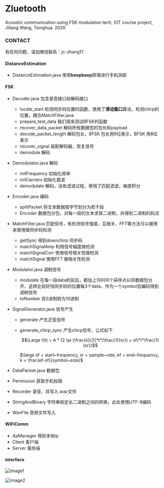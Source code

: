 # Zluetooth
Acoustic communication using FSK modulation tech, IOT course project, Jiliang Wang, Tsinghua. 2020

### CONTACT
有任何问题，请加微信联系：jc-zhang17


#### DistanceEstimation

- DistanceEstimation.java 使用**beepbeep**原理进行手机测距

#### FSK

- Decoder.java  包含录音接口和解码接口

  - locate_start 检测同步码位置的函数，使用了**滑动窗口**算法，检测chirp的位置，耦合MatchFilter.java
  - prepare_test_data 我们用来测试BFSK的函数
  - recover_data_packet 解码所有数据包的包长和payload
  - decode_packet_length 解码包长，8FSK 包长用9位表示，BFSK 用8位表示
  - recover_signal 装配解码器，恢复信号
  - demodule 解码

- Demodulator.java 解码

  - initFrequency 初始化频率
  - initCarriers 初始化载波
  - demodulate 解码，没有滤波过程，使用了匹配滤波，梯度积分

- Encoder.java 编码

  - splitPacket 将文本数据按字节划分为若干段
  - Encoder 数据包分包，对每一段的文本求其二进制，并得到二进制的码流

- MatchFilter.java 匹配信号，有检测信号强度，互相关，FFT等方法可以被用来使用做同步码检测

  - getSync 得到downchirp 同步码
  - matchSignalAmp 利用信号幅度做检测
  - matchSignalCorr 使用信号相关性做检测
  - matchSignal 使用FFT 做相关性检测

- Modulator.java 调制信号

  - modulate 在每一段data的前后，都加上10000个采样点以将数据包分开，这样比较好找同步码的位置每3个data，作为一个symbol去编码得到调制信号
  - toNumber 将2进制转为10进制

- SignalGenerator.java 信号产生

  - generate 产生正弦信号

  - generate_chirp_sync 产生chirp信号，公式如下

    $$\Large f(t) = A * (2  \pi (\frac{k}{2}*t*(\frac{1}{sr}) + sf)*i*\frac{1}{sr})$$

    $\large sf = start~frequency, sr = sample~rate, ef = end~frequency, k = \frac{ef-sf}{symbol~size}$

- DataPacket.java 数据包

- Permission 获取手机权限

- Recorder 录音，并写入.wav文件

- StringAndBinary 字符串和定长二进制之间的转换，此处使用UTF-8编码

- WavFile 音频文件写入

#### WiFiComm

- ApManager 得到本地ip
- Client 客户端
- Server 服务端

#### interface
![image1](https://github.com/ZangJac/Zluetooth/blob/main/img/1.jpg)

![image2](https://github.com/ZangJac/Zluetooth/blob/main/img/2.jpg)

